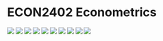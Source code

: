 # ECON2402 Econometrics

![](img/ECON_Paper_page-0001.jpg)
![](img/ECON_Paper_page-0002.jpg)
![](img/ECON_Paper_page-0003.jpg)
![](img/ECON_Paper_page-0004.jpg)
![](img/ECON_Paper_page-0005.jpg)
![](img/ECON_Paper_page-0006.jpg)
![](img/ECON_Paper_page-0007.jpg)
![](img/ECON_Paper_page-0008.jpg)
![](img/ECON_Paper_page-0009.jpg)
![](img/ECON_Paper_page-0010.jpg)